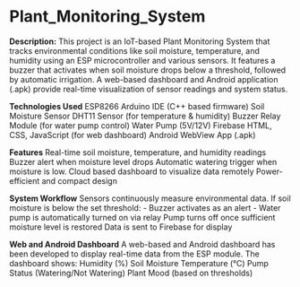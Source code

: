 # Plant_Monitoring_System

**Description:**
This project is an IoT-based Plant Monitoring System that tracks environmental conditions like soil moisture, temperature, and humidity using an ESP microcontroller and various sensors.
It features a buzzer that activates when soil moisture drops below a threshold, followed by automatic irrigation.
A web-based dashboard and Android application (.apk) provide real-time visualization of sensor readings and system status.

**Technologies Used**
ESP8266 
Arduino IDE (C++ based firmware)
Soil Moisture Sensor
DHT11 Sensor (for temperature & humidity)
Buzzer
Relay Module (for water pump control)
Water Pump (5V/12V)
Firebase 
HTML, CSS, JavaScript (for web dashboard)
Android WebView App (.apk)

**Features**
Real-time soil moisture, temperature, and humidity readings
Buzzer alert when moisture level drops
Automatic watering trigger when moisture is low.
Cloud based dashboard to visualize data remotely
Power-efficient and compact design

**System Workflow**
Sensors continuously measure environmental data.
If soil moisture is below the set threshold:
        - Buzzer activates as an alert
        - Water pump is automatically turned on via relay
Pump turns off once sufficient moisture level is restored
Data is sent to Firebase  for display

**Web and Android Dashboard**
A web-based and Android dashboard has been developed to display real-time data from the ESP module. The dashboard shows:
Humidity (%)
Soil Moisture 
Temperature (°C)
Pump Status (Watering/Not Watering)
Plant Mood (based on thresholds)
